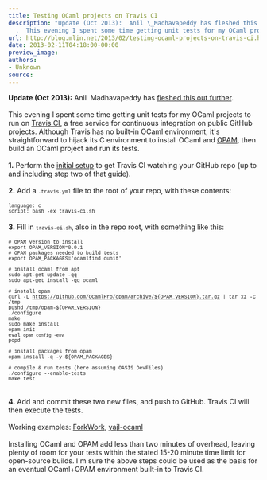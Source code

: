 ```yaml
---
title: Testing OCaml projects on Travis CI
description: "Update (Oct 2013):  Anil \_Madhavapeddy has fleshed this out further
  .  This evening I spent some time getting unit tests for my OCaml projec..."
url: http://blog.mlin.net/2013/02/testing-ocaml-projects-on-travis-ci.html
date: 2013-02-11T04:18:00-00:00
preview_image:
authors:
- Unknown
source:
---
```


<b>Update (Oct 2013):</b> Anil &nbsp;Madhavapeddy has <a href="http://anil.recoil.org/2013/09/30/travis-and-ocaml.html">fleshed this out further</a>.<br><br>
This evening I spent some time getting unit tests for my OCaml projects to run on <a href="https://travis-ci.org/">Travis CI</a>, a free service for continuous integration on public GitHub projects. Although Travis has no built-in OCaml environment, it's straightforward to hijack its C environment to install OCaml and <a href="http://opam.ocamlpro.com/">OPAM</a>, then build an OCaml project and run its tests.<br>
<br>
<b>1.</b> Perform the <a href="http://about.travis-ci.org/docs/user/getting-started/">initial setup</a> to get Travis CI watching your GitHub repo (up to and including step two of that guide).<br>
<br>
<b>2.</b> Add a <span style="font-family: Courier New, Courier, monospace; font-size: x-small;">.travis.yml</span> file to the root of your repo, with these contents:<br>
<br>
<span style="font-family: Courier New, Courier, monospace; font-size: x-small;">language: c</span><br>
<span style="font-family: Courier New, Courier, monospace; font-size: x-small;">script: bash -ex travis-ci.sh</span><br>
<br>
<b>3.</b> Fill in <span style="font-family: Courier New, Courier, monospace; font-size: x-small;">travis-ci.sh</span>, also in the repo root, with something like this:<br>
<br>
<span style="font-family: Courier New, Courier, monospace; font-size: x-small;"># OPAM version to install</span><br>
<span style="font-family: Courier New, Courier, monospace; font-size: x-small;">export OPAM_VERSION=0.9.1</span><br>
<span style="font-family: Courier New, Courier, monospace; font-size: x-small;"># OPAM packages needed to build tests</span><br>
<span style="font-family: Courier New, Courier, monospace; font-size: x-small;">export OPAM_PACKAGES='ocamlfind ounit'</span><br>
<span style="font-family: Courier New, Courier, monospace; font-size: x-small;"><br></span>
<span style="font-family: Courier New, Courier, monospace; font-size: x-small;"># install ocaml from apt</span><br>
<span style="font-family: Courier New, Courier, monospace; font-size: x-small;">sudo apt-get update -qq</span><br>
<span style="font-family: Courier New, Courier, monospace; font-size: x-small;">sudo apt-get install -qq ocaml</span><br>
<span style="font-family: Courier New, Courier, monospace; font-size: x-small;"><br></span>
<span style="font-family: Courier New, Courier, monospace; font-size: x-small;"># install opam</span><br>
<span style="font-family: Courier New, Courier, monospace; font-size: x-small;">curl -L https://github.com/OCamlPro/opam/archive/${OPAM_VERSION}.tar.gz | tar xz -C /tmp</span><br>
<span style="font-family: Courier New, Courier, monospace; font-size: x-small;">pushd /tmp/opam-${OPAM_VERSION}</span><br>
<span style="font-family: Courier New, Courier, monospace; font-size: x-small;">./configure</span><br>
<span style="font-family: Courier New, Courier, monospace; font-size: x-small;">make</span><br>
<span style="font-family: Courier New, Courier, monospace; font-size: x-small;">sudo make install</span><br>
<span style="font-family: Courier New, Courier, monospace; font-size: x-small;">opam init</span><br>
<span style="font-family: Courier New, Courier, monospace; font-size: x-small;">eval `opam config -env`</span><br>
<span style="font-family: Courier New, Courier, monospace; font-size: x-small;">popd</span><br>
<span style="font-family: Courier New, Courier, monospace; font-size: x-small;"><br></span>
<span style="font-family: Courier New, Courier, monospace; font-size: x-small;"># install packages from opam</span><br>
<span style="font-family: Courier New, Courier, monospace; font-size: x-small;">opam install -q -y ${OPAM_PACKAGES}</span><br>
<span style="font-family: Courier New, Courier, monospace; font-size: x-small;"><br></span>
<span style="font-family: Courier New, Courier, monospace; font-size: x-small;"># compile &amp; run tests (here assuming OASIS DevFiles)</span><br>
<span style="font-family: Courier New, Courier, monospace; font-size: x-small;">./configure --enable-tests</span><br>
<span style="font-family: Courier New, Courier, monospace; font-size: x-small;">make test</span><br>
<div>
<br></div>
<div>
<b>4.</b> Add and commit these two new files, and push to GitHub. Travis CI will then execute the tests.</div>
<div>
<br></div>
<div>
Working examples:&nbsp;<a href="https://github.com/mlin/forkwork">ForkWork</a>,&nbsp;<a href="https://github.com/mlin/yajl-ocaml">yajl-ocaml</a><br>
<br></div>
<div>
<div>
Installing OCaml and OPAM add less than two minutes of overhead, leaving plenty of room for your tests within the stated 15-20 minute time limit for open-source builds. I'm sure the above steps could be used as the basis for an eventual OCaml+OPAM environment built-in to Travis CI.</div>
</div>
<br>
